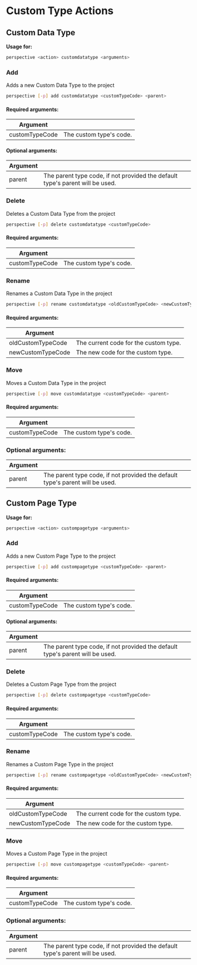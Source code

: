 # Custom Type Actions

## Custom Data Type

**Usage for:**

```bash
perspective <action> customdatatype <arguments>
```

### Add

Adds a new Custom Data Type to the project

```bash
perspective [-p] add customdatatype <customTypeCode> <parent>
```

#### Required arguments:

| Argument       |                         |
| -------------- | ----------------------- |
| customTypeCode | The custom type's code. |

#### Optional arguments:

| Argument |                                                              |
| -------- | ------------------------------------------------------------ |
| parent   | The parent type code, if not provided the default type's parent will be used. |

### Delete

Deletes a Custom Data Type from the project

```bash
perspective [-p] delete customdatatype <customTypeCode>
```

#### Required arguments:

| Argument       |                         |
| -------------- | ----------------------- |
| customTypeCode | The custom type's code. |

### Rename

Renames a Custom Data Type in the project

```bash
perspective [-p] rename customdatatype <oldCustomTypeCode> <newCustomTypeCode>
```

#### Required arguments:

| Argument          |                                       |
| ----------------- | ------------------------------------- |
| oldCustomTypeCode | The current code for the custom type. |
| newCustomTypeCode | The new code for the custom type.     |

### Move

Moves a Custom Data Type in the project

```bash
perspective [-p] move customdatatype <customTypeCode> <parent>
```

#### Required arguments:

| Argument       |                         |
| -------------- | ----------------------- |
| customTypeCode | The custom type's code. |

### Optional arguments:

| Argument |                                                              |
| -------- | ------------------------------------------------------------ |
| parent   | The parent type code, if not provided the default type's parent will be used. |

## Custom Page Type

**Usage for:**

```bash
perspective <action> custompagetype <arguments>
```

### Add

Adds a new Custom Page Type to the project

```bash
perspective [-p] add custompagetype <customTypeCode> <parent>
```

#### Required arguments:

| Argument       |                         |
| -------------- | ----------------------- |
| customTypeCode | The custom type's code. |

#### Optional arguments:

| Argument |                                                              |
| -------- | ------------------------------------------------------------ |
| parent   | The parent type code, if not provided the default type's parent will be used. |

### Delete

Deletes a Custom Page Type from the project

```bash
perspective [-p] delete custompagetype <customTypeCode>
```

#### Required arguments:

| Argument       |                         |
| -------------- | ----------------------- |
| customTypeCode | The custom type's code. |

### Rename

Renames a Custom Page Type in the project

```bash
perspective [-p] rename custompagetype <oldCustomTypeCode> <newCustomTypeCode>
```

#### Required arguments:

| Argument          |                                       |
| ----------------- | ------------------------------------- |
| oldCustomTypeCode | The current code for the custom type. |
| newCustomTypeCode | The new code for the custom type.     |

### Move

Moves a Custom Page Type in the project

```bash
perspective [-p] move custompagetype <customTypeCode> <parent>
```

#### Required arguments:

| Argument       |                         |
| -------------- | ----------------------- |
| customTypeCode | The custom type's code. |

### Optional arguments:

| Argument |                                                              |
| -------- | ------------------------------------------------------------ |
| parent   | The parent type code, if not provided the default type's parent will be used. |

